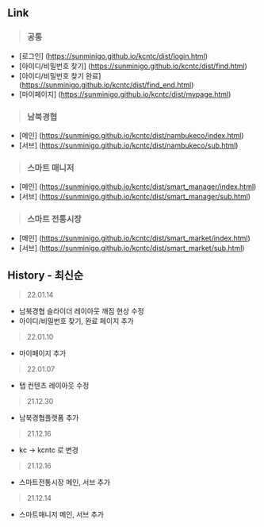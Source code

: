 ## Link
> ### 공통
- [로그인] (https://sunminigo.github.io/kcntc/dist/login.html)
- [아이디/비밀번호 찾기] (https://sunminigo.github.io/kcntc/dist/find.html)
- [아이디/비밀번호 찾기 완료] (https://sunminigo.github.io/kcntc/dist/find_end.html)
- [마이페이지] (https://sunminigo.github.io/kcntc/dist/mypage.html)

> ### 남북경협
- [메인] (https://sunminigo.github.io/kcntc/dist/nambukeco/index.html)
- [서브] (https://sunminigo.github.io/kcntc/dist/nambukeco/sub.html)

> ### 스마트 매니저
- [메인] (https://sunminigo.github.io/kcntc/dist/smart_manager/index.html)
- [서브] (https://sunminigo.github.io/kcntc/dist/smart_manager/sub.html)

> ### 스마트 전통시장
- [메인] (https://sunminigo.github.io/kcntc/dist/smart_market/index.html)
- [서브] (https://sunminigo.github.io/kcntc/dist/smart_market/sub.html)


## History - 최신순
> 22.01.14
- 남북경협 슬라이더 레이아웃 깨짐 현상 수정
- 아이디/비밀번호 찾기, 완료 페이지 추가

> 22.01.10
- 마이페이지 추가

> 22.01.07
-  탭 컨텐츠 레이아웃 수정

> 21.12.30
- 남북경협플랫폼 추가

> 21.12.16
- kc -> kcntc 로 변경
 
> 21.12.16
- 스마트전통시장 메인, 서브 추가

> 21.12.14
- 스마트매니저 메인, 서브 추가